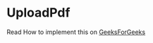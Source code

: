 # UploadPdf
Read How to implement this on [GeeksForGeeks](https://www.geeksforgeeks.org/how-to-upload-pdf-files-in-firebase-storage-in-android/)
